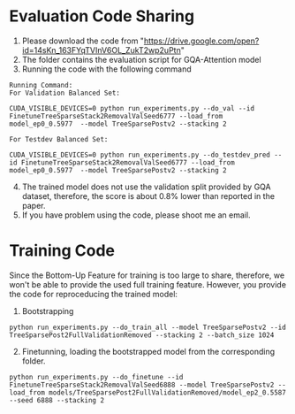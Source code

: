 # Evaluation Code Sharing

1. Please download the code from "https://drive.google.com/open?id=14sKn_163FYqTVInV6OL_ZukT2wp2uPtn"
2. The folder contains the evaluation script for GQA-Attention model
3. Running the code with the following command

```
Running Command:
For Validation Balanced Set:

CUDA_VISIBLE_DEVICES=0 python run_experiments.py --do_val --id FinetuneTreeSparseStack2RemovalValSeed6777 --load_from model_ep0_0.5977  --model TreeSparsePostv2 --stacking 2

For Testdev Balanced Set:

CUDA_VISIBLE_DEVICES=0 python run_experiments.py --do_testdev_pred --id FinetuneTreeSparseStack2RemovalValSeed6777 --load_from model_ep0_0.5977  --model TreeSparsePostv2 --stacking 2

```

4. The trained model does not use the validation split provided by GQA dataset, therefore, the score is about 0.8% lower than reported in the paper.
5. If you have problem using the code, please shoot me an email.

# Training Code
Since the Bottom-Up Feature for training is too large to share, therefore, we won't be able to provide the used full training feature. However, you provide the code for reproceducing the trained model:
  1. Bootstrapping
  ```
  python run_experiments.py --do_train_all --model TreeSparsePostv2 --id TreeSparsePost2FullValidationRemoved --stacking 2 --batch_size 1024
  ```
  2. Finetunning, loading the bootstrapped model from the corresponding folder.
  ```
  python run_experiments.py --do_finetune --id FinetuneTreeSparseStack2RemovalValSeed6888 --model TreeSparsePostv2 --load_from models/TreeSparsePost2FullValidationRemoved/model_ep2_0.5587 --seed 6888 --stacking 2
  ```
